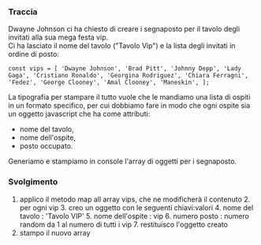 ### Traccia

Dwayne Johnson ci ha chiesto di creare i segnaposto per il tavolo degli invitati alla sua mega festa vip.  
Ci ha lasciato il nome del tavolo ("Tavolo Vip") e la lista degli invitati in ordine di posto:

`const vips = [
  'Dwayne Johnson',
  'Brad Pitt',
  'Johnny Depp',
  'Lady Gaga',
  'Cristiano Ronaldo',
  'Georgina Rodriguez',
  'Chiara Ferragni',
  'Fedez',
  'George Clooney',
  'Amal Clooney',
  'Maneskin',
];`  

La tipografia per stampare il tutto vuole che le mandiamo una lista di ospiti in un formato specifico, per cui dobbiamo fare in modo che ogni ospite sia un oggetto javascript che ha come attributi:  
- nome del tavolo,
- nome dell'ospite,
- posto occupato.

Generiamo e stampiamo in console l'array di oggetti per i segnaposto.

### Svolgimento

1. applico il metodo map all array vips, che ne modificherà il contenuto
    2. per ogni vip
    3. creo un oggetto con le seguenti chiavi:valori
        4. nome del tavolo : 'Tavolo VIP'
        5. nome dell'ospite : vip
        6. numero posto : numero random da 1 al numero di tutti i vip
    7. restituisco l'oggetto creato
8. stampo il nuovo array